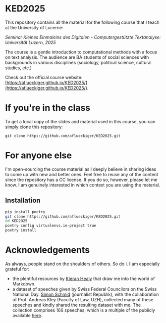# KED2025

This repository contains all the material for the following course that I teach at the University of Lucerne:

*Seminar Kleines Einmaleins des Digitalen - Computergestützte Textanalyse: Universität Luzern, 2025*

The course is a gentle introduction to computational methods with a focus on text analysis. The audience are BA students of social sciences with backgrounds in various disciplines (sociology, political science, cultural studies, etc.)

Check out the official course website: [https://aflueckiger.github.io/KED2025/](https://aflueckiger.github.io/KED2025/).

# If you're in the class

To get a local copy of the slides and material used in this course, you can simply clone this repository:

`git clone https://github.com/aflueckiger/KED2025.git`

# For anyone else

I'm open-sourcing the course material as I deeply believe in sharing ideas to come up with new and better ones. Feel free to reuse any of the content since the repository has a CC license. If you do so, however, please let me know. I am genuinely interested in which context you are using the material.

## Installation

``` bash
pip install poetry
git clone https://github.com/aflueckiger/KED2025.git
cd KED2025
poetry config virtualenvs.in-project true
poetry install
```

# Acknowledgements

As always, people stand on the shoulders of others. So do I. I am especially grateful for:

-   the plentiful resources by [Kieran Healy](https://kieranhealy.org) that draw me into the world of Markdown.
-   a dataset of speeches given by Swiss Federal Councilors on the Swiss National Day. [Simon Schmid](https://www.republik.ch/~simonschmid) (journalist Republik), with the collaboration of Prof. Andreas Kley (Faculty of Law, UZH), collected many of these speeches and kindly shared the resulting dataset with me. The collection comprises 166 speeches, which is a multiple of the publicly available [here](https://www.admin.ch/gov/de/start/dokumentation/reden/ansprachen-zum-nationalfeiertag.html).